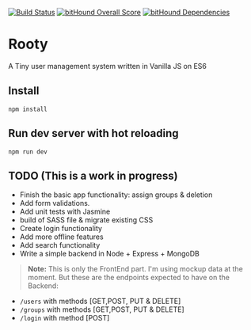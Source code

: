 [![Build Status](https://travis-ci.org/sfabrizio/rooty.svg?branch=master)](https://travis-ci.org/sfabrizio/rooty)
[![bitHound Overall Score](https://www.bithound.io/github/sfabrizio/rooty/badges/score.svg)](https://www.bithound.io/github/sfabrizio/rooty)
[![bitHound Dependencies](https://www.bithound.io/github/sfabrizio/rooty/badges/dependencies.svg)](https://www.bithound.io/github/sfabrizio/rooty/master/dependencies/npm)

# Rooty

A Tiny user management system written in Vanilla JS on ES6


## Install 

```
npm install
```

## Run dev server with hot reloading

```
npm run dev
```

## TODO (This is a work in progress)

- Finish the basic app functionality: assign groups & deletion
- Add form validations.
- Add unit tests with Jasmine
- build of SASS file & migrate existing CSS
- Create login functionality 
- Add more offline features 
- Add search functionality  
- Write a simple backend in Node + Express + MongoDB


> **Note:** 
> This is only the FrontEnd part. I'm using mockup data at the moment. But these are the endpoints expected to have on the Backend:

- `/users` with methods [GET,POST, PUT & DELETE]
- `/groups` with methods [GET,POST, PUT & DELETE]
- `/login` with method [POST]
